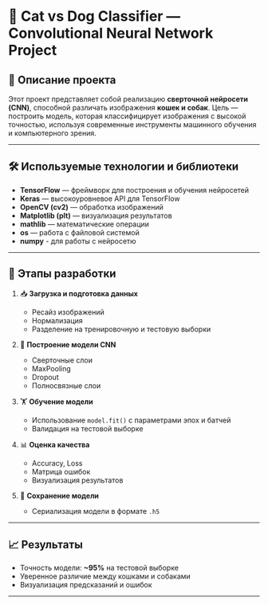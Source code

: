 # 🧠 Cat vs Dog Classifier — Convolutional Neural Network Project

## 📌 Описание проекта

Этот проект представляет собой реализацию **сверточной нейросети (CNN)**, способной различать изображения **кошек и собак**. Цель — построить модель, которая классифицирует изображения с высокой точностью, используя современные инструменты машинного обучения и компьютерного зрения.

---

## 🛠️ Используемые технологии и библиотеки

- **TensorFlow** — фреймворк для построения и обучения нейросетей
- **Keras** — высокоуровневое API для TensorFlow
- **OpenCV (cv2)** — обработка изображений
- **Matplotlib (plt)** — визуализация результатов
- **mathlib** — математические операции
- **os** — работа с файловой системой
- **numpy** - для работы с нейросетю

---

## 🧪 Этапы разработки

1. 📥 **Загрузка и подготовка данных**
   - Ресайз изображений
   - Нормализация
   - Разделение на тренировочную и тестовую выборки

2. 🧠 **Построение модели CNN**
   - Сверточные слои
   - MaxPooling
   - Dropout
   - Полносвязные слои

3. 🏋️ **Обучение модели**
   - Использование `model.fit()` с параметрами эпох и батчей
   - Валидация на тестовой выборке

4. 📊 **Оценка качества**
   - Accuracy, Loss
   - Матрица ошибок
   - Визуализация результатов

5. 💾 **Сохранение модели**
   - Сериализация модели в формате `.h5`

---

## 📈 Результаты

- Точность модели: **~95%** на тестовой выборке
- Уверенное различие между кошками и собаками
- Визуализация предсказаний и ошибок

---

